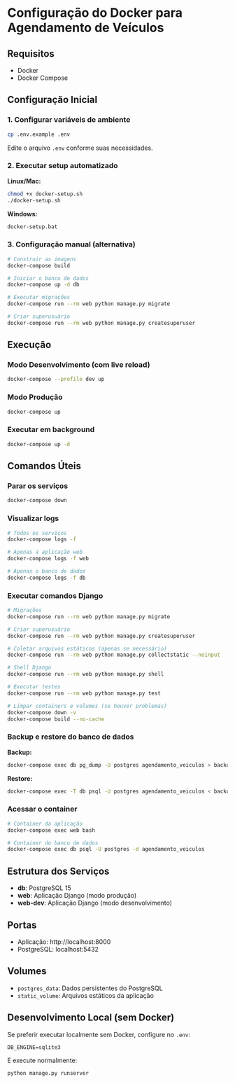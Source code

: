 # Configuração do Docker para Agendamento de Veículos

## Requisitos

- Docker
- Docker Compose

## Configuração Inicial

### 1. Configurar variáveis de ambiente

```bash
cp .env.example .env
```

Edite o arquivo `.env` conforme suas necessidades.

### 2. Executar setup automatizado

**Linux/Mac:**
```bash
chmod +x docker-setup.sh
./docker-setup.sh
```

**Windows:**
```cmd
docker-setup.bat
```

### 3. Configuração manual (alternativa)

```bash
# Construir as imagens
docker-compose build

# Iniciar o banco de dados
docker-compose up -d db

# Executar migrações
docker-compose run --rm web python manage.py migrate

# Criar superusuário
docker-compose run --rm web python manage.py createsuperuser
```

## Execução

### Modo Desenvolvimento (com live reload)
```bash
docker-compose --profile dev up
```

### Modo Produção
```bash
docker-compose up
```

### Executar em background
```bash
docker-compose up -d
```

## Comandos Úteis

### Parar os serviços
```bash
docker-compose down
```

### Visualizar logs
```bash
# Todos os serviços
docker-compose logs -f

# Apenas a aplicação web
docker-compose logs -f web

# Apenas o banco de dados
docker-compose logs -f db
```

### Executar comandos Django
```bash
# Migrações
docker-compose run --rm web python manage.py migrate

# Criar superusuário
docker-compose run --rm web python manage.py createsuperuser

# Coletar arquivos estáticos (apenas se necessário)
docker-compose run --rm web python manage.py collectstatic --noinput

# Shell Django
docker-compose run --rm web python manage.py shell

# Executar testes
docker-compose run --rm web python manage.py test

# Limpar containers e volumes (se houver problemas)
docker-compose down -v
docker-compose build --no-cache
```

### Backup e restore do banco de dados

**Backup:**
```bash
docker-compose exec db pg_dump -U postgres agendamento_veiculos > backup.sql
```

**Restore:**
```bash
docker-compose exec -T db psql -U postgres agendamento_veiculos < backup.sql
```

### Acessar o container
```bash
# Container da aplicação
docker-compose exec web bash

# Container do banco de dados
docker-compose exec db psql -U postgres -d agendamento_veiculos
```

## Estrutura dos Serviços

- **db**: PostgreSQL 15
- **web**: Aplicação Django (modo produção)
- **web-dev**: Aplicação Django (modo desenvolvimento)

## Portas

- Aplicação: http://localhost:8000
- PostgreSQL: localhost:5432

## Volumes

- `postgres_data`: Dados persistentes do PostgreSQL
- `static_volume`: Arquivos estáticos da aplicação

## Desenvolvimento Local (sem Docker)

Se preferir executar localmente sem Docker, configure no `.env`:

```env
DB_ENGINE=sqlite3
```

E execute normalmente:
```bash
python manage.py runserver
```